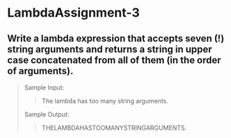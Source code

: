 # LambdaAssignment-3

## Write a lambda expression that accepts seven (!) string arguments and returns a string in upper case concatenated from all of them (in the order of arguments).

> Sample Input:
>> The lambda has too many string arguments.
>
>Sample Output:
>> THELAMBDAHASTOOMANYSTRINGARGUMENTS.
